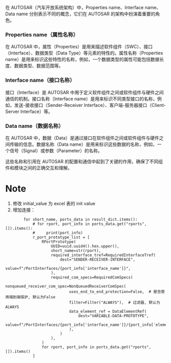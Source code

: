 在 AUTOSAR（汽车开放系统架构）中，Properties name、Interface name、Data name 分别表示不同的概念，它们在 AUTOSAR 的架构中扮演着重要的角色。

### Properties name（属性名称）

在 AUTOSAR 中，属性（Properties）是用来描述软件组件（SWC）、接口（Interface）、数据类型（Data Type）等元素的特性的。属性名称（Properties name）是用来标识这些特性的名称，例如，一个数据类型的属性可能包括数据长度、数据类型、数据范围等。

### Interface name（接口名称）

接口（Interface）是 AUTOSAR 中用于定义软件组件之间或软件组件与硬件之间通信的机制。接口名称（Interface name）是用来标识不同类型接口的名称，例如，发送-接收接口（Sender-Receiver Interface）、客户端-服务器接口（Client-Server Interface）等。

### Data name（数据名称）

在 AUTOSAR 中，数据（Data）是通过接口在软件组件之间或软件组件与硬件之间传输的信息。数据名称（Data name）是用来标识这些数据的名称，例如，一个信号（Signal）或参数（Parameter）的名称。

这些名称和引用在 AUTOSAR 的配置和通信中起到了关键的作用，确保了不同组件和模块之间的正确交互和理解。


# Note
1. 修改 initial_value 为 excel 表的 init value
2. 增加连接：
```
        for short_name, ports_data in result_dict.items():
            # for rport, port_info in ports_data.get("rports", []).items():
            #     print(port_info)
            r_port_prototype_list = [
                RPortPrototype(
                    UUID=uuid.uuid4().hex.upper(),
                    short_name=str(rport),
                    required_interface_tref=RequiredInterfaceTref(
                        dest="SENDER-RECEIVER-INTERFACE",
                        value=f"/PortInterfaces/{port_info['interface_name']}",
                    ),
                    required_com_specs=RequiredComSpecs(
                        nonqueued_receiver_com_spec=NonQueuedReceiverComSpec(
                            uses_end_to_end_protection=False,  # 是否使用端到端保护, 默认为False
                            filter=Filter("ALWAYS"),  # 过滤器, 默认为ALWAYS
                            data_element_ref = DataElementRef(
                                dest="VARIABLE-DATA-PROTOTYPE",
                                value=f"/PortInterfaces/{port_info['interface_name']}/{port_info['element_name']}",
                            ),
                        )
                    ),
                )
                for rport, port_info in ports_data.get("rports", []).items()
            ]
```